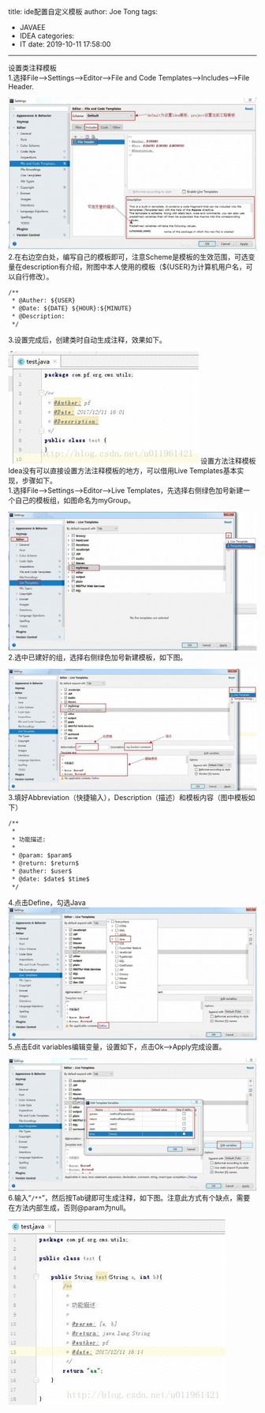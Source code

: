 title: ide配置自定义模板
author: Joe Tong
tags:
  - JAVAEE
  - IDEA
categories:
  - IT
date: 2019-10-11 17:58:00
---
设置类注释模板  
1.选择File–>Settings–>Editor–>File and Code Templates–>Includes–>File Header. 

![upload successful](/images/pasted-176.png)
2.在右边空白处，编写自己的模板即可，注意Scheme是模板的生效范围，可选变量在description有介绍，附图中本人使用的模板（${USER}为计算机用户名，可以自行修改）。

```
/**
 * @Auther: ${USER}
 * @Date: ${DATE} ${HOUR}:${MINUTE}
 * @Description: 
 */
 ```
 3.设置完成后，创建类时自动生成注释，效果如下。 
 
![upload successful](/images/pasted-177.png)
设置方法注释模板  
Idea没有可以直接设置方法注释模板的地方，可以借用Live Templates基本实现，步骤如下。   
1.选择File–>Settings–>Editor–>Live Templates，先选择右侧绿色加号新建一个自己的模板组，如图命名为myGroup。   

![upload successful](/images/pasted-178.png)
2.选中已建好的组，选择右侧绿色加号新建模板，如下图。

![upload successful](/images/pasted-179.png)
3.填好Abbreviation（快捷输入），Description（描述）和模板内容（图中模板如下）  

```  
/**
 *
 * 功能描述: 
 *
 * @param: $param$
 * @return: $return$
 * @auther: $user$
 * @date: $date$ $time$
 */
```

4.点击Define，勾选Java 
![upload successful](/images/pasted-180.png)
5.点击Edit variables编辑变量，设置如下，点击Ok–>Apply完成设置。 

![upload successful](/images/pasted-181.png)
6.输入“`/**`”，然后按Tab键即可生成注释，如下图。注意此方式有个缺点，需要在方法内部生成，否则@param为null。 

![upload successful](/images/pasted-182.png)

